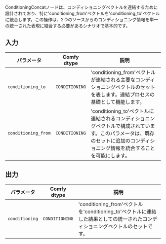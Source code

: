 ConditioningConcatノードは、コンディショニングベクトルを連結するために設計されており、特に'conditioning_from'ベクトルを'conditioning_to'ベクトルに統合します。この操作は、2つのソースからのコンディショニング情報を単一の統一された表現に結合する必要があるシナリオで基本的です。

## 入力

| パラメータ             | Comfy dtype        | 説明 |
|-----------------------|--------------------|-------------|
| `conditioning_to`     | `CONDITIONING`     | 'conditioning_from'ベクトルが連結される主要なコンディショニングベクトルのセットを表します。連結プロセスの基礎として機能します。 |
| `conditioning_from`   | `CONDITIONING`     | 'conditioning_to'ベクトルに連結されるコンディショニングベクトルで構成されています。このパラメータは、既存のセットに追加のコンディショニング情報を統合することを可能にします。 |

## 出力

| パラメータ            | Comfy dtype        | 説明 |
|----------------------|--------------------|-------------|
| `conditioning`       | `CONDITIONING`     | 'conditioning_from'ベクトルを'conditioning_to'ベクトルに連結した結果としての統一されたコンディショニングベクトルのセットです。 |
